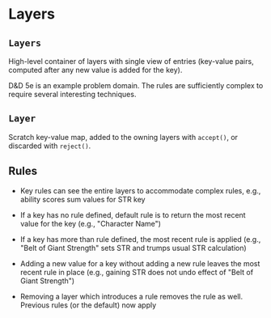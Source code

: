 # Layers

## `Layers`

High-level container of layers with single view of entries (key-value pairs,
computed after any new value is added for the key).

D&amp;D 5e is an example problem domain.  The rules are sufficiently complex to require several interesting techniques.

## `Layer`

Scratch key-value map, added to the owning layers with `accept()`, or
discarded with `reject()`.

## Rules

* Key rules can see the entire layers to accommodate complex rules, e.g.,
  ability scores sum values for STR key

* If a key has no rule defined, default rule is to return the most recent
  value for the key (e.g., "Character Name")
  
* If a key has more than rule defined, the most recent rule is applied (e.g.,
  "Belt of Giant Strength" sets STR and trumps usual STR calculation)
  
* Adding a new value for a key without adding a new rule leaves the most
  recent rule in place (e.g., gaining STR does not undo effect of "Belt of
  Giant Strength")

* Removing a layer which introduces a rule removes the rule as well.  Previous
  rules (or the default) now apply
